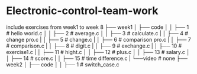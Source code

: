 # Electronic-control-team-work
include exercises from week1 to week 8
├── week1
│   ├── code
│   │   ├── 1        # hello world.c
│   │   ├── 2        # average.c
│   │   ├── 3        # calculate.c
|   │   ├── 4        # change pro.c
|   │   ├── 5        # change.c
|   │   ├── 6        # comparison pro.c
|   │   ├── 7        # comparison.c
|   │   ├── 8        # digit.c
|   │   ├── 9        # exchange.c
|   │   ├── 10       # exercise1.c
|   │   ├── 11       # hight.c
│   │   ├── 12       # plus.c
│   │   ├── 13       # salary.c
│   │   ├── 14       # score.c
|   │   ├── 15       # time difference.c
|   └──video         # none
├── week2
│   ├── code
│   │   ├── 1        # switch_case.c
